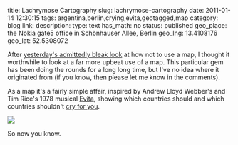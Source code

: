 title: Lachrymose Cartography
slug: lachrymose-cartography
date: 2011-01-14 12:30:15
tags: argentina,berlin,crying,evita,geotagged,map
category: blog
link: 
description: 
type: text
has_math: no
status: published
geo_place: the Nokia gate5 office in Schönhauser Allee, Berlin
geo_lng: 13.4108176
geo_lat: 52.5308072

After [yesterday's admittedly bleak look](/2011/01/13/just-because-you-can-put-something-on-a-map/ "/2011/01/13/just-because-you-can-put-something-on-a-map/") at how not to use a map, I thought it worthwhile to look at a far more upbeat use of a map. This particular gem has been doing the rounds for a long long time, but I've no idea where it originated from (if you know, then please let me know in the comments).

As a map it's a fairly simple affair, inspired by Andrew Lloyd Webber's and Tim Rice's 1978 musical [Evita](http://en.wikipedia.org/wiki/Evita_(musical) "http://en.wikipedia.org/wiki/Evita_(musical)"), showing which countries should and which countries shouldn't [cry for you](http://en.wikipedia.org/wiki/Don't_Cry_for_Me_Argentina "http://en.wikipedia.org/wiki/Don't_Cry_for_Me_Argentina").

[![](/wp-content/uploads/2011/01/dont_cry_for_me_argentina.jpg)](/wp-content/uploads/2011/01/dont_cry_for_me_argentina.jpg "Don't Cry For Me Argentina")

So now you know.




